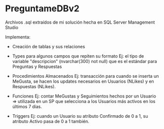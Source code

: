# PreguntameDBv2
Archivos .sql extraídos de mi solución hecha en SQL Server Management Studio

Implementa:
* Creación de tablas y sus relaciones

* Types para algunos campos que repiten su formato
  Ej: el tipo de variable "descripcion" (nvarchar(300) not null) que es el estándar para Preguntas y Respuestas

* Procedimientos Almacenados
  Ej: transacción para cuando se inserta un MeGusta, se hacen los updates necesarios en Usuarios (NLikes) y en Respuestas (NLikes).

* Funciones
  Ej: contar MeGustas y Seguimientos hechos por un Usuario => utilizada en un SP que selecciona a los Usuarios más activos en los últimos 7 días.

* Triggers
  Ej: cuando un Usuario su atributo Confirmado de 0 a 1, su atributo Activo pasa de 0 a 1 también.
